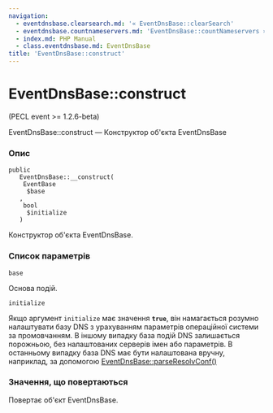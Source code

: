 ```yaml
---
navigation:
  - eventdnsbase.clearsearch.md: '« EventDnsBase::clearSearch'
  - eventdnsbase.countnameservers.md: 'EventDnsBase::countNameservers »'
  - index.md: PHP Manual
  - class.eventdnsbase.md: EventDnsBase
title: 'EventDnsBase::construct'
---
```

# EventDnsBase::construct

(PECL event >= 1.2.6-beta)

EventDnsBase::construct — Конструктор об'єкта EventDnsBase

### Опис

```methodsynopsis
public
   EventDnsBase::__construct(
    EventBase
     $base
   , 
    bool
     $initialize
   )
```

Конструктор об'єкта EventDnsBase.

### Список параметрів

`base`

Основа подій.

`initialize`

Якщо аргумент `initialize` має значення **`true`**, він намагається розумно налаштувати базу DNS з урахуванням параметрів операційної системи за промовчанням. В іншому випадку база подій DNS залишається порожньою, без налаштованих серверів імен або параметрів. В останньому випадку база DNS має бути налаштована вручну, наприклад, за допомогою [EventDnsBase::parseResolvConf()](eventdnsbase.parseresolvconf.md)

### Значення, що повертаються

Повертає об'єкт EventDnsBase.
